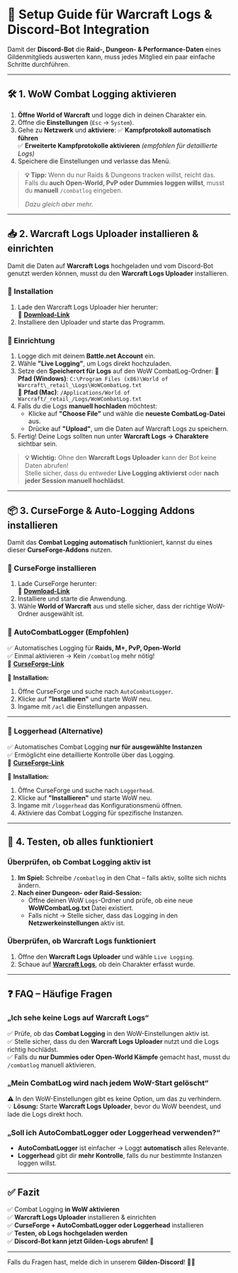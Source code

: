 # 📌 Setup Guide für Warcraft Logs & Discord-Bot Integration

Damit der **Discord-Bot** die **Raid-, Dungeon- & Performance-Daten** eines Gildenmitglieds auswerten kann, muss jedes Mitglied ein paar einfache Schritte durchführen.

---

## **🛠️ 1. WoW Combat Logging aktivieren**
1. **Öffne World of Warcraft** und logge dich in deinen Charakter ein.
2. Öffne die **Einstellungen** (`Esc` → `System`).
3. Gehe zu **Netzwerk** und **aktiviere**:
   ✅ **Kampfprotokoll automatisch führen**  
   ✅ **Erweiterte Kampfprotokolle aktivieren** *(empfohlen für detaillierte Logs)*
4. Speichere die Einstellungen und verlasse das Menü.

> **💡 Tipp:** Wenn du nur Raids & Dungeons tracken willst, reicht das.  
> Falls du **auch Open-World, PvP oder Dummies loggen willst**, musst du **manuell** `/combatlog` eingeben.
>
> _Dazu gleich aber mehr._

---

## **📥 2. Warcraft Logs Uploader installieren & einrichten**
Damit die Daten auf **Warcraft Logs** hochgeladen und vom Discord-Bot genutzt werden können, musst du den **Warcraft Logs Uploader** installieren.

### **🔹 Installation**
1. Lade den Warcraft Logs Uploader hier herunter:  
   🔗 **[Download-Link](https://www.warcraftlogs.com/client/download)**
2. Installiere den Uploader und starte das Programm.

### **🔹 Einrichtung**
1. Logge dich mit deinem **Battle.net Account** ein.
2. Wähle **"Live Logging"**, um Logs direkt hochzuladen.
3. Setze den **Speicherort für Logs** auf den WoW CombatLog-Ordner:
   📂 **Pfad (Windows)**: `C:\Program Files (x86)\World of Warcraft\_retail_\Logs\WoWCombatLog.txt`  
   📂 **Pfad (Mac)**: `/Applications/World of Warcraft/_retail_/Logs/WoWCombatLog.txt`
4. Falls du die Logs **manuell hochladen** möchtest:
   - Klicke auf **"Choose File"** und wähle die **neueste CombatLog-Datei** aus.
   - Drücke auf **"Upload"**, um die Daten auf Warcraft Logs zu speichern.
5. Fertig! Deine Logs sollten nun unter **Warcraft Logs → Charaktere** sichtbar sein.

> **💡 Wichtig:** Ohne den **Warcraft Logs Uploader** kann der Bot keine Daten abrufen!  
> Stelle sicher, dass du entweder **Live Logging aktivierst** oder **nach jeder Session manuell hochlädst**.

---

## **📦 3. CurseForge & Auto-Logging Addons installieren**
Damit das **Combat Logging automatisch** funktioniert, kannst du eines dieser **CurseForge-Addons** nutzen.

### **🔹 CurseForge installieren**
1. Lade CurseForge herunter:  
   🔗 **[Download-Link](https://download.curseforge.com/)**
2. Installiere und starte die Anwendung.
3. Wähle **World of Warcraft** aus und stelle sicher, dass der richtige WoW-Ordner ausgewählt ist.

### **🔹 AutoCombatLogger (Empfohlen)**
✅ Automatisches Logging für **Raids, M+, PvP, Open-World**  
✅ Einmal aktivieren → Kein `/combatlog` mehr nötig!  
🔗 **[CurseForge-Link](https://www.curseforge.com/wow/addons/autocombatlogger)**  

📌 **Installation:**
1. Öffne CurseForge und suche nach `AutoCombatLogger`.
2. Klicke auf **"Installieren"** und starte WoW neu.
3. Ingame mit `/acl` die Einstellungen anpassen.

---

### **🔹 Loggerhead (Alternative)**
✅ Automatisches Combat Logging **nur für ausgewählte Instanzen**  
✅ Ermöglicht eine detaillierte Kontrolle über das Logging.  
🔗 **[CurseForge-Link](https://www.curseforge.com/wow/addons/loggerhead-continued)**  

📌 **Installation:**
1. Öffne CurseForge und suche nach `Loggerhead`.
2. Klicke auf **"Installieren"** und starte WoW neu.
3. Ingame mit `/loggerhead` das Konfigurationsmenü öffnen.
4. Aktiviere das Combat Logging für spezifische Instanzen.

---

## **🎯 4. Testen, ob alles funktioniert**
### **Überprüfen, ob Combat Logging aktiv ist**
1. **Im Spiel:** Schreibe `/combatlog` in den Chat – falls aktiv, sollte sich nichts ändern.
2. **Nach einer Dungeon- oder Raid-Session:**  
   - Öffne deinen WoW `Logs`-Ordner und prüfe, ob eine neue **WoWCombatLog.txt** Datei existiert.
   - Falls nicht → Stelle sicher, dass das Logging in den **Netzwerkeinstellungen** aktiv ist.

### **Überprüfen, ob Warcraft Logs funktioniert**
1. Öffne den **Warcraft Logs Uploader** und wähle `Live Logging`.
2. Schaue auf **[Warcraft Logs](https://www.warcraftlogs.com/)**, ob dein Charakter erfasst wurde.

---

## **❓ FAQ – Häufige Fragen**
### **„Ich sehe keine Logs auf Warcraft Logs“**
✅ Prüfe, ob das **Combat Logging** in den WoW-Einstellungen aktiv ist.  
✅ Stelle sicher, dass du den **Warcraft Logs Uploader** nutzt und die Logs richtig hochlädst.  
✅ Falls du **nur Dummies oder Open-World Kämpfe** gemacht hast, musst du `/combatlog` manuell aktivieren.

### **„Mein CombatLog wird nach jedem WoW-Start gelöscht“**
⚠️ In den WoW-Einstellungen gibt es keine Option, um das zu verhindern.  
💡 **Lösung:** Starte **Warcraft Logs Uploader**, bevor du WoW beendest, und lade die Logs direkt hoch.

### **„Soll ich AutoCombatLogger oder Loggerhead verwenden?“**
- **AutoCombatLogger** ist einfacher → Loggt **automatisch** alles Relevante.  
- **Loggerhead** gibt dir **mehr Kontrolle**, falls du nur bestimmte Instanzen loggen willst.

---

## **✅ Fazit**
✅ Combat Logging **in WoW aktivieren**  
✅ **Warcraft Logs Uploader** installieren & einrichten  
✅ **CurseForge + AutoCombatLogger oder Loggerhead** installieren  
✅ **Testen, ob Logs hochgeladen werden**  
✅ **Discord-Bot kann jetzt Gilden-Logs abrufen!** 🎉  

---

Falls du Fragen hast, melde dich in unserem **Gilden-Discord**! 🎯🔥

